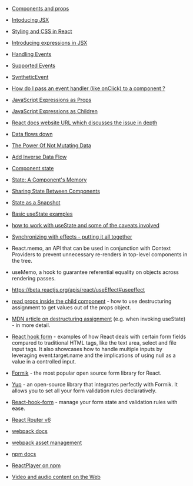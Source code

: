 * [Components and props](https://reactjs.org/docs/components-and-props.html)
* [Intoducing JSX](https://reactjs.org/docs/introducing-jsx.html)
* [Styling and CSS in React](https://reactjs.org/docs/faq-styling.html)
* [Introducing expressions in JSX](https://reactjs.org/docs/introducing-jsx.html#embedding-expressions-in-jsx)

* [Handling Events](https://reactjs.org/docs/handling-events.html#gatsby-focus-wrapper)
* [Supported Events](https://reactjs.org/docs/events.html#supported-events)
* [SyntheticEvent](https://reactjs.org/docs/events.html#gatsby-focus-wrapper)
* [How do I pass an event handler (like onClick) to a component ?](https://reactjs.org/docs/faq-functions.html#how-do-i-pass-an-event-handler-like-onclick-to-a-component)
* [JavaScript Expressions as Props](https://reactjs.org/docs/jsx-in-depth.html#javascript-expressions-as-props)
* [JavaScript Expressions as Children](https://reactjs.org/docs/jsx-in-depth.html#javascript-expressions-as-children)

* [React docs website URL which discusses the issue in depth](https://reactjs.org/blog/2018/03/27/update-on-async-rendering.html)
* [Data flows down](https://reactjs.org/docs/state-and-lifecycle.html#the-data-flows-down)
* [The Power Of Not Mutating Data](https://reactjs.org/docs/optimizing-performance.html#the-power-of-not-mutating-data)
* [Add Inverse Data Flow](https://reactjs.org/docs/thinking-in-react.html#step-5-add-inverse-data-flow)
* [Component state](https://reactjs.org/docs/faq-state.html)
* [State: A Component's Memory](https://beta.reactjs.org/learn/state-a-components-memory)
* [Sharing State Between Components](https://beta.reactjs.org/learn/sharing-state-between-components)
* [State as a Snapshot](https://beta.reactjs.org/learn/state-as-a-snapshot)
* [Basic useState examples](https://beta.reactjs.org/apis/usestate#examples-basic)
* [how to work with useState and some of the caveats involved](https://beta.reactjs.org/apis/react/useState#usestate)
* [Synchronizing with effects - putting it all together](https://beta.reactjs.org/learn/synchronizing-with-effects#putting-it-all-together)
* React.memo, an API that can be used in conjunction with Context Providers to prevent unnecessary re-renders in top-level components in the tree.
* useMemo, a hook to guarantee referential equality on objects across rendering passes.
* https://beta.reactjs.org/apis/react/useEffect#useeffect
* [read props inside the child component](https://beta.reactjs.org/learn/passing-props-to-a-component#step-2-read-props-inside-the-child-component) - how to use destructuring assignment to get values out of the props object.
* [MDN article on destructuring assignment](https://developer.mozilla.org/en-US/docs/Web/JavaScript/Reference/Operators/Destructuring_assignment)
(e.g. when invoking useState) - in more detail.


* [React hook form](https://github.com/react-hook-form/react-hook-form) - examples of how React deals with certain form fields compared to traditional HTML tags, like the text area, select and file input tags. It also showcases how to handle multiple inputs by leveraging event.target.name and the implications of using null as a value in a controlled input.

* [Formik](https://formik.org/) - the most popular open source form library for React.
* [Yup](https://github.com/jquense/yup) - an open-source library that integrates perfectly with Formik. It allows you to set all your form validation rules declaratively.
* [React-hook-form](https://github.com/react-hook-form/react-hook-form) - manage your form state and validation rules with ease.
* [React Router v6](https://reactrouter.com/)
* [webpack docs](https://webpack.js.org/guides/getting-started/)
* [webpack asset management](https://webpack.js.org/guides/asset-management/)
* [npm docs](https://docs.npmjs.com/)
* [ReactPlayer on npm](https://www.npmjs.com/package/react-player)
* [Video and audio content on the Web](https://developer.mozilla.org/en-US/docs/Learn/HTML/Multimedia_and_embedding/Video_and_audio_content)
